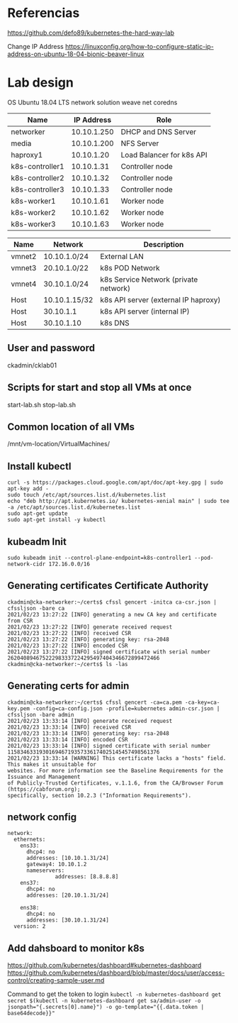# Referencias
https://github.com/defo89/kubernetes-the-hard-way-lab

Change IP Address
https://linuxconfig.org/how-to-configure-static-ip-address-on-ubuntu-18-04-bionic-beaver-linux

# Lab design

OS Ubuntu 18.04 LTS
network solution weave net
coredns

 Name | IP Address | Role
----- | ---------- | ----
networker | 10.10.1.250 | DHCP and DNS Server
media | 10.10.1.200 | NFS Server
haproxy1 | 10.10.1.20 | Load Balancer for k8s API
k8s-controller1 | 10.10.1.31 | Controller node
k8s-controller2 | 10.10.1.32 | Controller node
k8s-controller3 | 10.10.1.33 | Controller node
k8s-worker1 | 10.10.1.61 | Worker node
k8s-worker2 | 10.10.1.62 | Worker node
k8s-worker3 | 10.10.1.63 | Worker node

Name | Network | Description
---- | ------- | -----------
vmnet2 | 10.10.1.0/24 | External LAN
vmnet3 | 20.10.1.0/22 | k8s POD Network
vmnet4 | 30.10.1.0/24 | k8s Service Network (private network)
Host | 10.10.1.15/32 | k8s API server (external IP haproxy)
Host | 30.10.1.1 | k8s API server (internal IP)
Host | 30.10.1.10 | k8s DNS

## User and password
ckadmin/cklab01

## Scripts for start and stop all VMs at once
start-lab.sh
stop-lab.sh

## Common location of all VMs
/mnt/vm-location/VirtualMachines/


## Install kubectl
```
curl -s https://packages.cloud.google.com/apt/doc/apt-key.gpg | sudo apt-key add -
sudo touch /etc/apt/sources.list.d/kubernetes.list
echo "deb http://apt.kubernetes.io/ kubernetes-xenial main" | sudo tee -a /etc/apt/sources.list.d/kubernetes.list
sudo apt-get update
sudo apt-get install -y kubectl
```

## kubeadm Init

```
sudo kubeadm init --control-plane-endpoint=k8s-controller1 --pod-network-cidr 172.16.0.0/16
```


## Generating certificates Certificate Authority
```
ckadmin@cka-networker:~/certs$ cfssl gencert -initca ca-csr.json | cfssljson -bare ca
2021/02/23 13:27:22 [INFO] generating a new CA key and certificate from CSR
2021/02/23 13:27:22 [INFO] generate received request
2021/02/23 13:27:22 [INFO] received CSR
2021/02/23 13:27:22 [INFO] generating key: rsa-2048
2021/02/23 13:27:22 [INFO] encoded CSR
2021/02/23 13:27:22 [INFO] signed certificate with serial number 262040894675222983337224295497404346672899472466
ckadmin@cka-networker:~/certs$ ls -las
```

## Generating certs for admin
```
ckadmin@cka-networker:~/certs$ cfssl gencert -ca=ca.pem -ca-key=ca-key.pem -config=ca-config.json -profile=kubernetes admin-csr.json | cfssljson -bare admin
2021/02/23 13:33:14 [INFO] generate received request
2021/02/23 13:33:14 [INFO] received CSR
2021/02/23 13:33:14 [INFO] generating key: rsa-2048
2021/02/23 13:33:14 [INFO] encoded CSR
2021/02/23 13:33:14 [INFO] signed certificate with serial number 115834633193016946719357336174025145457498561376
2021/02/23 13:33:14 [WARNING] This certificate lacks a "hosts" field. This makes it unsuitable for
websites. For more information see the Baseline Requirements for the Issuance and Management
of Publicly-Trusted Certificates, v.1.1.6, from the CA/Browser Forum (https://cabforum.org);
specifically, section 10.2.3 ("Information Requirements").
```

## network config
```
network:
  ethernets:
    ens33:
      dhcp4: no
      addresses: [10.10.1.31/24]
      gateway4: 10.10.1.2
      nameservers:
               addresses: [8.8.8.8]
    ens37:
      dhcp4: no
      addresses: [20.10.1.31/24]

    ens38:
      dhcp4: no
      addresses: [30.10.1.31/24]
  version: 2
```

## Add dahsboard to monitor k8s

https://github.com/kubernetes/dashboard#kubernetes-dashboard
https://github.com/kubernetes/dashboard/blob/master/docs/user/access-control/creating-sample-user.md

Command to get the token to login
`kubectl -n kubernetes-dashboard get secret $(kubectl -n kubernetes-dashboard get sa/admin-user -o jsonpath="{.secrets[0].name}") -o go-template="{{.data.token | base64decode}}"
`
